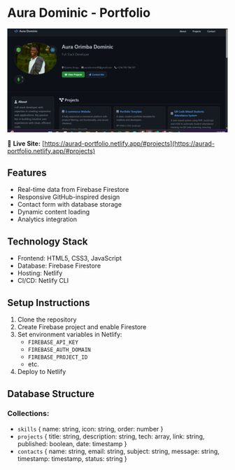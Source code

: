 # Aura Dominic - Portfolio

![GitHub-style Portfolio](screenshot.png)

🔗 **Live Site:** [https://aurad-portfolio.netlify.app/#projects](https://aurad-portfolio.netlify.app/#projects)

## Features
- Real-time data from Firebase Firestore
- Responsive GitHub-inspired design
- Contact form with database storage
- Dynamic content loading
- Analytics integration

## Technology Stack
- Frontend: HTML5, CSS3, JavaScript
- Database: Firebase Firestore
- Hosting: Netlify
- CI/CD: Netlify CLI

## Setup Instructions

1. Clone the repository
2. Create Firebase project and enable Firestore
3. Set environment variables in Netlify:
   - `FIREBASE_API_KEY`
   - `FIREBASE_AUTH_DOMAIN`
   - `FIREBASE_PROJECT_ID`
   - etc.
4. Deploy to Netlify

## Database Structure

### Collections:
- `skills` { name: string, icon: string, order: number }
- `projects` { title: string, description: string, tech: array, link: string, published: boolean, date: timestamp }
- `contacts` { name: string, email: string, subject: string, message: string, timestamp: timestamp, status: string }
